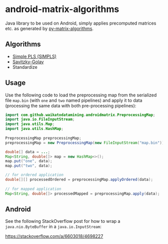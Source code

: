 # android-matrix-algorithms
Java library to be used on Android, simply applies precomputed matrices etc.
as generated by [py-matrix-algorithms](https://github.com/waikato-datamining/py-matrix-algorithms).

## Algorithms
* [Simple PLS (SIMPLS)](http://www.statsoft.com/textbook/partial-least-squares/#SIMPLS)
* [Savitzky-Golay](https://en.wikipedia.org/wiki/Savitzky%E2%80%93Golay_filter)
* Standardize

## Usage
Use the following code to load the preprocessing map from the serialized file
`map.bin` (with `one` and `two` named pipelines) and apply it to data (processing
the same data with both pre-processing pipelines):

```java
import com.github.waikatodatamining.androidmatrix.PreprocessingMap;
import java.io.FileInputStream;
import java.utils.Map;
import java.utils.HashMap;
 
PreprocessingMap preprocessingMap;
preprocessingMap = new PreprocessingMap(new FileInputStream("map.bin"));

double[] data = ...;
Map<String, double[]> map = new HashMap<>();
map.put("one", data);
map.put("two", data);

// for ordered application
double[][] processedOrdered = preprocessingMap.applyOrdered(data);
 
// for mapped application
Map<String, double[]> processedMapped = preprocessingMap.apply(data);
```

## Android
See the following StackOverflow post for how to wrap a `java.nio.ByteBuffer` in
a `java.io.InputStream`:

https://stackoverflow.com/a/6603018/4698227

